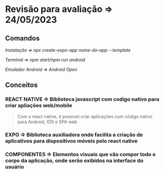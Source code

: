 # Revisão para avaliação => 24/05/2023

## Comandos

*Instalação => npx create-expo-app nome-do-app --template* 

*Terminal => npm start/npm run android* 

*Emulador Android => Android Open*

## Conceitos

### **REACT NATIVE =>  Biblioteca javascript com codigo nativo para criar apliações web/mobile** 
> Com o react native, é possivel criar aplicações com código nativo para Android, IOS e SPA web

### **EXPO => Biblioteca auxiliadora onde facilita a criação de aplicativos para dispositivos móveis pelo react native**

### **COMPONENTES => Elementos visuais que vão compor todo o corpo da aplicação, onde serão exibidos na interface do usuário**

